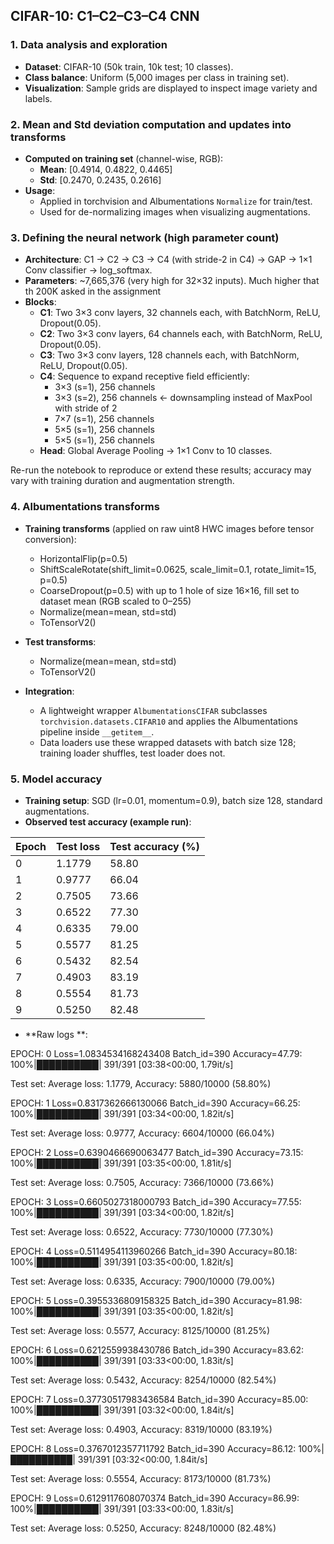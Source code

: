 ## CIFAR-10: C1–C2–C3–C4 CNN

### 1. Data analysis and exploration
- **Dataset**: CIFAR-10 (50k train, 10k test; 10 classes).
- **Class balance**: Uniform (5,000 images per class in training set).
- **Visualization**: Sample grids are displayed to inspect image variety and labels.

### 2. Mean and Std deviation computation and updates into transforms
- **Computed on training set** (channel-wise, RGB):
  - **Mean**: [0.4914, 0.4822, 0.4465]
  - **Std**: [0.2470, 0.2435, 0.2616]
- **Usage**:
  - Applied in torchvision and Albumentations `Normalize` for train/test.
  - Used for de-normalizing images when visualizing augmentations.

### 3. Defining the neural network (high parameter count)
- **Architecture**: C1 → C2 → C3 → C4 (with stride-2 in C4) → GAP → 1×1 Conv classifier → log_softmax.
- **Parameters**: ~7,665,376 (very high for 32×32 inputs). Much higher that th 200K asked in the assignment
- **Blocks**:
  - **C1**: Two 3×3 conv layers, 32 channels each, with BatchNorm, ReLU, Dropout(0.05).
  - **C2**: Two 3×3 conv layers, 64 channels each, with BatchNorm, ReLU, Dropout(0.05).
  - **C3**: Two 3×3 conv layers, 128 channels each, with BatchNorm, ReLU, Dropout(0.05).
  - **C4**: Sequence to expand receptive field efficiently:
    - 3×3 (s=1), 256 channels
    - 3×3 (s=2), 256 channels  ← downsampling instead of MaxPool with stride of 2
    - 7×7 (s=1), 256 channels
    - 5×5 (s=1), 256 channels
    - 5×5 (s=1), 256 channels
  - **Head**: Global Average Pooling → 1×1 Conv to 10 classes.



Re-run the notebook to reproduce or extend these results; accuracy may vary with training duration and augmentation strength.


### 4. Albumentations transforms
- **Training transforms** (applied on raw uint8 HWC images before tensor conversion):
  - HorizontalFlip(p=0.5)
  - ShiftScaleRotate(shift_limit=0.0625, scale_limit=0.1, rotate_limit=15, p=0.5)
  - CoarseDropout(p=0.5) with up to 1 hole of size 16×16, fill set to dataset mean (RGB scaled to 0–255)
  - Normalize(mean=mean, std=std)
  - ToTensorV2()

- **Test transforms**:
  - Normalize(mean=mean, std=std)
  - ToTensorV2()

- **Integration**:
  - A lightweight wrapper `AlbumentationsCIFAR` subclasses `torchvision.datasets.CIFAR10` and applies the Albumentations pipeline inside `__getitem__`.
  - Data loaders use these wrapped datasets with batch size 128; training loader shuffles, test loader does not.

### 5. Model accuracy
- **Training setup**: SGD (lr=0.01, momentum=0.9), batch size 128, standard augmentations.
- **Observed test accuracy (example run)**:

| Epoch | Test loss | Test accuracy (%) |
|---|---|---|
| 0 | 1.1779 | 58.80 |
| 1 | 0.9777 | 66.04 |
| 2 | 0.7505 | 73.66 |
| 3 | 0.6522 | 77.30 |
| 4 | 0.6335 | 79.00 |
| 5 | 0.5577 | 81.25 |
| 6 | 0.5432 | 82.54 |
| 7 | 0.4903 | 83.19 |
| 8 | 0.5554 | 81.73 |
| 9 | 0.5250 | 82.48 |


- **Raw logs **:

EPOCH: 0
Loss=1.0834534168243408 Batch_id=390 Accuracy=47.79: 100%|██████████| 391/391 [03:38<00:00,  1.79it/s]

Test set: Average loss: 1.1779, Accuracy: 5880/10000 (58.80%)

EPOCH: 1
Loss=0.8317362666130066 Batch_id=390 Accuracy=66.25: 100%|██████████| 391/391 [03:34<00:00,  1.82it/s]

Test set: Average loss: 0.9777, Accuracy: 6604/10000 (66.04%)

EPOCH: 2
Loss=0.6390466690063477 Batch_id=390 Accuracy=73.15: 100%|██████████| 391/391 [03:35<00:00,  1.81it/s]

Test set: Average loss: 0.7505, Accuracy: 7366/10000 (73.66%)

EPOCH: 3
Loss=0.6605027318000793 Batch_id=390 Accuracy=77.55: 100%|██████████| 391/391 [03:34<00:00,  1.82it/s]

Test set: Average loss: 0.6522, Accuracy: 7730/10000 (77.30%)

EPOCH: 4
Loss=0.5114954113960266 Batch_id=390 Accuracy=80.18: 100%|██████████| 391/391 [03:35<00:00,  1.82it/s]

Test set: Average loss: 0.6335, Accuracy: 7900/10000 (79.00%)

EPOCH: 5
Loss=0.3955336809158325 Batch_id=390 Accuracy=81.98: 100%|██████████| 391/391 [03:35<00:00,  1.82it/s]

Test set: Average loss: 0.5577, Accuracy: 8125/10000 (81.25%)

EPOCH: 6
Loss=0.6212559938430786 Batch_id=390 Accuracy=83.62: 100%|██████████| 391/391 [03:33<00:00,  1.83it/s]

Test set: Average loss: 0.5432, Accuracy: 8254/10000 (82.54%)

EPOCH: 7
Loss=0.37730517983436584 Batch_id=390 Accuracy=85.00: 100%|██████████| 391/391 [03:32<00:00,  1.84it/s]

Test set: Average loss: 0.4903, Accuracy: 8319/10000 (83.19%)

EPOCH: 8
Loss=0.3767012357711792 Batch_id=390 Accuracy=86.12: 100%|██████████| 391/391 [03:32<00:00,  1.84it/s]

Test set: Average loss: 0.5554, Accuracy: 8173/10000 (81.73%)

EPOCH: 9
Loss=0.6129117608070374 Batch_id=390 Accuracy=86.99: 100%|██████████| 391/391 [03:33<00:00,  1.83it/s]

Test set: Average loss: 0.5250, Accuracy: 8248/10000 (82.48%)
